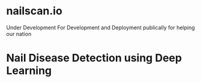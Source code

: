 # nailscan.io
Under Development For Development and Deployment publically for helping   our nation
# Nail Disease Detection using Deep Learning

